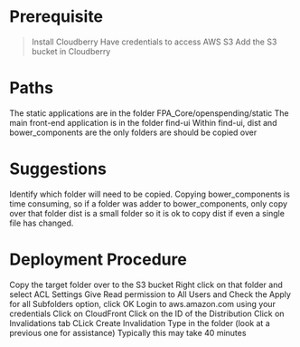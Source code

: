 Prerequisite
============
> Install Cloudberry
> Have credentials to access AWS S3
> Add the S3 bucket in Cloudberry

Paths
=====
The static applications are in the folder FPA_Core/openspending/static
The main front-end application is in the folder find-ui
Within find-ui, dist and bower_components are the only folders are should be copied over

Suggestions
===========
Identify which folder will need to be copied. 
Copying bower_components is time consuming, so if a folder was adder to bower_components, only copy over that folder
dist is a small folder so it is ok to copy dist if even a single file has changed.

Deployment Procedure
====================
Copy the target folder over to the S3 bucket
Right click on that folder and select ACL Settings
Give Read permission to All Users and Check the Apply for all Subfolders option, click OK
Login to aws.amazon.com using your credentials
Click on CloudFront
Click on the ID of the Distribution
Click on Invalidations tab
CLick Create Invalidation
Type in the folder (look at a previous one for assistance)
Typically this may take 40 minutes


